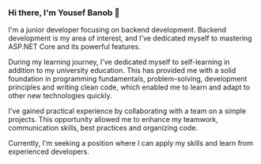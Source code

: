 ### Hi there, I'm Yousef Banob 👋

I'm a junior developer focusing on backend development. Backend development is my area of interest, and I've dedicated myself to mastering ASP.NET Core and its powerful features.  

During my learning journey,  I've dedicated myself to self-learning in addition to my university education. This has provided me with a solid foundation in programming fundamentals, problem-solving, development principles and writing clean code, which enabled me to learn and adapt to other new technologies quickly.

I've gained practical experience by collaborating with a team on a simple projects. This opportunity allowed me to enhance my teamwork, communication skills, best practices and organizing code.

Currently, I'm seeking a position where I can apply my skills and  learn from experienced developers.
